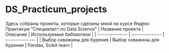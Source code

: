 # DS_Practicum_projects
Здесь собраны проекты, которые сделаны мной на курсе Яндекс Практикум "Специалист по Data Science"
| Название проекта | Описание | Используемые библиотеки |
| :-------------- | :-------------- | 
:-------------- |
| Выбор скважины для бурения | Выбор скважины для бурения | Pandas, Scikit-learn |